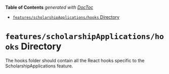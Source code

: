 <!-- START doctoc generated TOC please keep comment here to allow auto update -->
<!-- DON'T EDIT THIS SECTION, INSTEAD RE-RUN doctoc TO UPDATE -->

**Table of Contents** _generated with [DocToc](https://github.com/thlorenz/doctoc)_

- [`features/scholarshipApplications/hooks` Directory](#featuresscholarshipapplicationshooks-directory)

<!-- END doctoc generated TOC please keep comment here to allow auto update -->

# `features/scholarshipApplications/hooks` Directory

The hooks folder should contain all the React hooks specific to the ScholarshipApplications feature.
